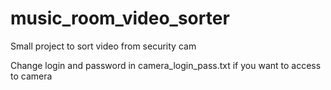 # music_room_video_sorter
Small project to sort video from security cam

Change login and password in camera_login_pass.txt if you want to access to camera
